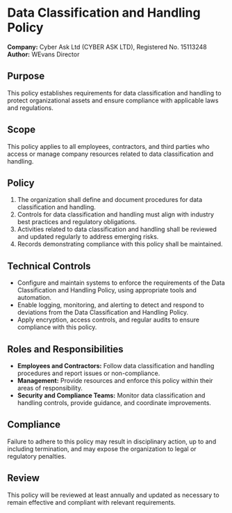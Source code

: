 # Data Classification and Handling Policy

**Company:** Cyber Ask Ltd (CYBER ASK LTD), Registered No. 15113248  
**Author:** WEvans Director

## Purpose

This policy establishes requirements for data classification and handling to protect organizational assets and ensure compliance with applicable laws and regulations.

## Scope

This policy applies to all employees, contractors, and third parties who access or manage company resources related to data classification and handling.

## Policy

1. The organization shall define and document procedures for data classification and handling.
2. Controls for data classification and handling must align with industry best practices and regulatory obligations.
3. Activities related to data classification and handling shall be reviewed and updated regularly to address emerging risks.
4. Records demonstrating compliance with this policy shall be maintained.

## Technical Controls

- Configure and maintain systems to enforce the requirements of the Data Classification and Handling Policy, using appropriate tools and automation.
- Enable logging, monitoring, and alerting to detect and respond to deviations from the Data Classification and Handling Policy.
- Apply encryption, access controls, and regular audits to ensure compliance with this policy.

## Roles and Responsibilities

- **Employees and Contractors:** Follow data classification and handling procedures and report issues or non-compliance.
- **Management:** Provide resources and enforce this policy within their areas of responsibility.
- **Security and Compliance Teams:** Monitor data classification and handling controls, provide guidance, and coordinate improvements.

## Compliance

Failure to adhere to this policy may result in disciplinary action, up to and including termination, and may expose the organization to legal or regulatory penalties.

## Review

This policy will be reviewed at least annually and updated as necessary to remain effective and compliant with relevant requirements.
